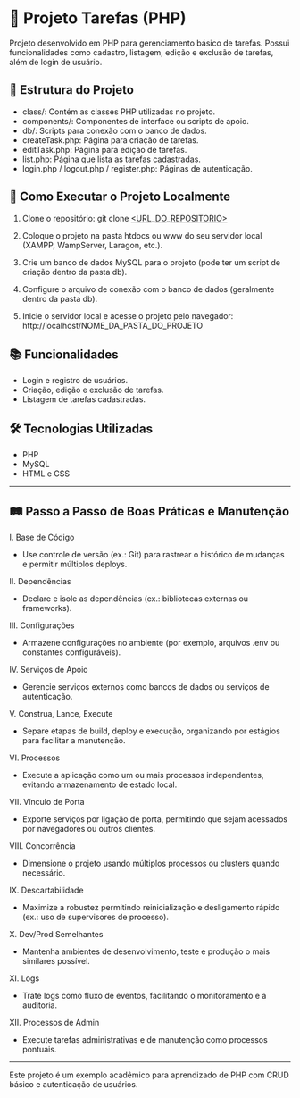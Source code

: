 # 📝 Projeto Tarefas (PHP)

Projeto desenvolvido em PHP para gerenciamento básico de tarefas. Possui funcionalidades como cadastro, listagem, edição e exclusão de tarefas, além de login de usuário.

## 📁 Estrutura do Projeto

- class/: Contém as classes PHP utilizadas no projeto.
- components/: Componentes de interface ou scripts de apoio.
- db/: Scripts para conexão com o banco de dados.
- createTask.php: Página para criação de tarefas.
- editTask.php: Página para edição de tarefas.
- list.php: Página que lista as tarefas cadastradas.
- login.php / logout.php / register.php: Páginas de autenticação.

## 🚀 Como Executar o Projeto Localmente

1. Clone o repositório:
   git clone [<URL_DO_REPOSITORIO>](https://github.com/marcospedroweb/tsi-seguranca-digital.git)

2. Coloque o projeto na pasta htdocs ou www do seu servidor local (XAMPP, WampServer, Laragon, etc.).

3. Crie um banco de dados MySQL para o projeto (pode ter um script de criação dentro da pasta db).

4. Configure o arquivo de conexão com o banco de dados (geralmente dentro da pasta db).

5. Inicie o servidor local e acesse o projeto pelo navegador:
   http://localhost/NOME_DA_PASTA_DO_PROJETO

## 📚 Funcionalidades

- Login e registro de usuários.
- Criação, edição e exclusão de tarefas.
- Listagem de tarefas cadastradas.

## 🛠️ Tecnologias Utilizadas

- PHP
- MySQL
- HTML e CSS

---

## 🛤️ Passo a Passo de Boas Práticas e Manutenção

I. Base de Código
- Use controle de versão (ex.: Git) para rastrear o histórico de mudanças e permitir múltiplos deploys.

II. Dependências
- Declare e isole as dependências (ex.: bibliotecas externas ou frameworks).

III. Configurações
- Armazene configurações no ambiente (por exemplo, arquivos .env ou constantes configuráveis).

IV. Serviços de Apoio
- Gerencie serviços externos como bancos de dados ou serviços de autenticação.

V. Construa, Lance, Execute
- Separe etapas de build, deploy e execução, organizando por estágios para facilitar a manutenção.

VI. Processos
- Execute a aplicação como um ou mais processos independentes, evitando armazenamento de estado local.

VII. Vínculo de Porta
- Exporte serviços por ligação de porta, permitindo que sejam acessados por navegadores ou outros clientes.

VIII. Concorrência
- Dimensione o projeto usando múltiplos processos ou clusters quando necessário.

IX. Descartabilidade
- Maximize a robustez permitindo reinicialização e desligamento rápido (ex.: uso de supervisores de processo).

X. Dev/Prod Semelhantes
- Mantenha ambientes de desenvolvimento, teste e produção o mais similares possível.

XI. Logs
- Trate logs como fluxo de eventos, facilitando o monitoramento e a auditoria.

XII. Processos de Admin
- Execute tarefas administrativas e de manutenção como processos pontuais.

---

Este projeto é um exemplo acadêmico para aprendizado de PHP com CRUD básico e autenticação de usuários.
